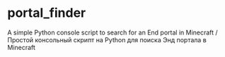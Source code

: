 # portal_finder
A simple Python console script to search for an End portal in Minecraft / Простой консольный скрипт на Python для поиска Энд портала в Minecraft
